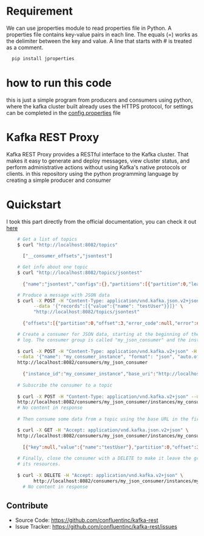 # Requirement
We can use jproperties module to read properties file in Python. A properties file contains key-value pairs in each line. The equals (=) works as the delimiter between the key and value. A line that starts with # is treated as a comment.
```bash
  pip install jproperties
```
# how to run this code
this is just a simple program from producers and consumers using python, where the kafka cluster built already uses the HTTPS protocol, for settings can be completed in the [config.properties](config.properties) file
# Kafka REST Proxy
Kafka REST Proxy provides a RESTful interface to the Kafka cluster. That makes it easy to generate and deploy messages, view cluster status, and perform administrative actions without using Kafka's native protocols or clients. in this repository using the python programming language by creating a simple producer and consumer

# Quickstart
I took this part directly from the official documentation, you can check it out [here](https://github.com/confluentinc/kafka-rest)


```bash
    # Get a list of topics
    $ curl "http://localhost:8082/topics"
      
      ["__consumer_offsets","jsontest"]

    # Get info about one topic
    $ curl "http://localhost:8082/topics/jsontest"
    
      {"name":"jsontest","configs":{},"partitions":[{"partition":0,"leader":0,"replicas":[{"broker":0,"leader":true,"in_sync":true}]}]}

    # Produce a message with JSON data
    $ curl -X POST -H "Content-Type: application/vnd.kafka.json.v2+json" \
          --data '{"records":[{"value":{"name": "testUser"}}]}' \
          "http://localhost:8082/topics/jsontest"
          
      {"offsets":[{"partition":0,"offset":3,"error_code":null,"error":null}],"key_schema_id":null,"value_schema_id":null}

    # Create a consumer for JSON data, starting at the beginning of the topic's
    # log. The consumer group is called "my_json_consumer" and the instance is "my_consumer_instance".
    
    $ curl -X POST -H "Content-Type: application/vnd.kafka.v2+json" -H "Accept: application/vnd.kafka.v2+json" \
    --data '{"name": "my_consumer_instance", "format": "json", "auto.offset.reset": "earliest"}' \
    http://localhost:8082/consumers/my_json_consumer
          
      {"instance_id":"my_consumer_instance","base_uri":"http://localhost:8082/consumers/my_json_consumer/instances/my_consumer_instance"}
      
    # Subscribe the consumer to a topic
    
    $ curl -X POST -H "Content-Type: application/vnd.kafka.v2+json" --data '{"topics":["jsontest"]}' \
    http://localhost:8082/consumers/my_json_consumer/instances/my_consumer_instance/subscription
    # No content in response
      
    # Then consume some data from a topic using the base URL in the first response.

    $ curl -X GET -H "Accept: application/vnd.kafka.json.v2+json" \
    http://localhost:8082/consumers/my_json_consumer/instances/my_consumer_instance/records
      
      [{"key":null,"value":{"name":"testUser"},"partition":0,"offset":3,"topic":"jsontest"}]
   
    # Finally, close the consumer with a DELETE to make it leave the group and clean up
    # its resources.  
    
    $ curl -X DELETE -H "Accept: application/vnd.kafka.v2+json" \
          http://localhost:8082/consumers/my_json_consumer/instances/my_consumer_instance
      # No content in response
```

Contribute
----------

- Source Code: https://github.com/confluentinc/kafka-rest
- Issue Tracker: https://github.com/confluentinc/kafka-rest/issues